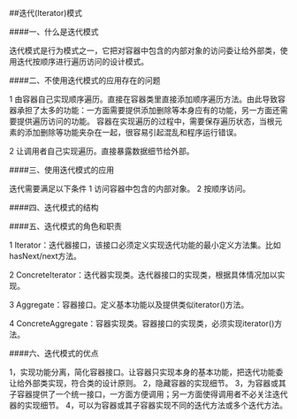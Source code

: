##迭代(Iterator)模式

####一、什么是迭代模式

迭代模式是行为模式之一，它把对容器中包含的内部对象的访问委让给外部类，使用迭代按顺序进行遍历访问的设计模式。

####二、不使用迭代模式的应用存在的问题

1 由容器自己实现顺序遍历。直接在容器类里直接添加顺序遍历方法。由此导致容器承担了太多的功能：一方面需要提供添加删除等本身应有的功能，另一方面还需要提供遍历访问的功能。
容器在实现遍历的过程中，需要保存遍历状态，当根元素的添加删除等功能夹杂在一起，很容易引起混乱和程序运行错误。

2 让调用者自己实现遍历。直接暴露数据细节给外部。

####三、使用迭代模式的应用

迭代需要满足以下条件
1 访问容器中包含的内部对象。
2 按顺序访问。

####四、迭代模式的结构

####五、迭代模式的角色和职责

1 Iterator：迭代器接口，该接口必须定义实现迭代功能的最小定义方法集。比如hasNext/next方法。

2 ConcreteIterator：迭代器实现类。迭代器接口的实现类，根据具体情况加以实现。

3 Aggregate：容器接口。定义基本功能以及提供类似iterator()方法。

4 ConcreteAggregate：容器实现类。容器接口的实现类，必须实现iterator()方法。

####六、迭代模式的优点

1，实现功能分离，简化容器接口。让容器只实现本身的基本功能，把迭代功能委让给外部类实现，符合类的设计原则。
2，隐藏容器的实现细节。
3，为容器或其子容器提供了一个统一接口，一方面方便调用；另一方面使得调用者不必关注迭代器的实现细节。
4，可以为容器或其子容器实现不同的迭代方法或多个迭代方法。
